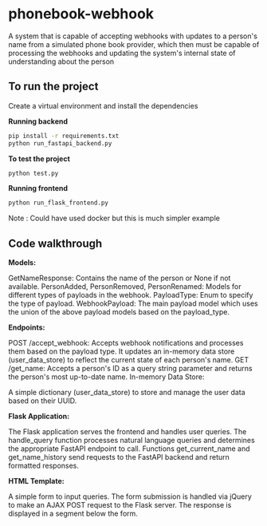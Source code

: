 # phonebook-webhook
A system that is capable of accepting webhooks with updates to a person's name from a simulated phone book provider, which then must be capable of processing the webhooks and updating the system's internal state of understanding about the person

## To run the project
Create a virtual environment and install the dependencies

**Running backend**
```bash
pip install -r requirements.txt
python run_fastapi_backend.py
```
**To test the project**
```bash
python test.py
```
**Running frontend**
```bash
python run_flask_frontend.py
```
Note : Could have used docker but this is much simpler example

## Code walkthrough

**Models:**

GetNameResponse: Contains the name of the person or None if not available.
PersonAdded, PersonRemoved, PersonRenamed: Models for different types of payloads in the webhook.
PayloadType: Enum to specify the type of payload.
WebhookPayload: The main payload model which uses the union of the above payload models based on the payload_type.

**Endpoints:**

POST /accept_webhook: Accepts webhook notifications and processes them based on the payload type. It updates an in-memory data store (user_data_store) to reflect the current state of each person's name.
GET /get_name: Accepts a person's ID as a query string parameter and returns the person's most up-to-date name.
In-memory Data Store:

A simple dictionary (user_data_store) to store and manage the user data based on their UUID.

**Flask Application:**

The Flask application serves the frontend and handles user queries.
The handle_query function processes natural language queries and determines the appropriate FastAPI endpoint to call.
Functions get_current_name and get_name_history send requests to the FastAPI backend and return formatted responses.

**HTML Template:**

A simple form to input queries.
The form submission is handled via jQuery to make an AJAX POST request to the Flask server.
The response is displayed in a segment below the form.

